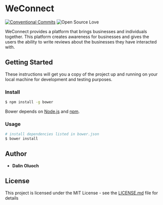 # WeConnect
[![Conventional Commits](https://img.shields.io/badge/Conventional%20Commits-1.0.0-yellow.svg)](https://conventionalcommits.org) ![Open Source Love](https://badges.frapsoft.com/os/mit/mit.svg?v=102)

WeConnect provides a platform that brings businesses and individuals together. This platform creates awareness for businesses and gives the users the ability to write reviews about the businesses they have interacted with.  

## Getting Started

These instructions will get you a copy of the project up and running on your local machine for development and testing purposes. 

### Install

```sh
$ npm install -g bower
```
Bower depends on [Node.js](http://nodejs.org/) and [npm](http://npmjs.org/).

### Usage

```sh
# install dependencies listed in bower.json
$ bower install
```

## Author

* **Dalin Oluoch** 

## License

This project is licensed under the MIT License - see the [LICENSE.md](LICENSE.md) file for details